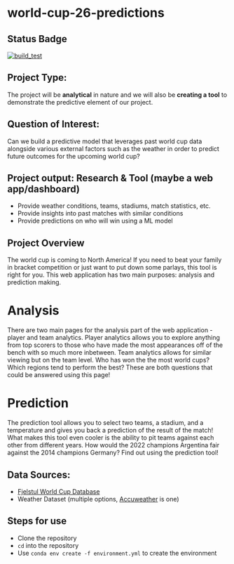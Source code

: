 # world-cup-26-predictions
## Status Badge
[![build_test](https://github.com/KPfeil25/world-cup-26-predictions/actions/workflows/build_test.yml/badge.svg?branch=main&event=status)](https://github.com/KPfeil25/world-cup-26-predictions/actions/workflows/build_test.yml)

## Project Type:
The project will be **analytical** in nature and we will also be **creating a tool** to demonstrate the predictive element of our project.

## Question of Interest:
Can we build a predictive model that leverages past world cup data alongside various external factors such as the weather in order to predict future outcomes for the upcoming world cup?

## Project output: Research & Tool (maybe a web app/dashboard)
- Provide weather conditions, teams, stadiums, match statistics, etc. 
- Provide insights into past matches with similar conditions
- Provide predictions on who will win using a ML model

## Project Overview
The world cup is coming to North America! If you need to beat your family in bracket competition or just want to put down some parlays, this tool is right for you. This web application has two main purposes: analysis and prediction making.

# Analysis
There are two main pages for the analysis part of the web application - player and team analytics. Player analytics allows you to explore anything from top scorers to those who have made the most appearances off of the bench with so much more inbetween. Team analytics allows for similar viewing but on the team level. Who has won the the most world cups? Which regions tend to perform the best? These are both questions that could be answered using this page!

# Prediction
The prediction tool allows you to select two teams, a stadium, and a temperature and gives you back a prediction of the result of the match! What makes this tool even cooler is the ability to pit teams against each other from different years. How would the 2022 champions Argentina fair against the 2014 champions Germany? Find out using the prediction tool!

## Data Sources:
- [Fjelstul World Cup Database](https://github.com/jfjelstul/worldcup)
- Weather Dataset (multiple options, [Accuweather](https://www.accuweather.com/en/us/seattle/98104/february-weather/351409) is one)

## Steps for use
- Clone the repository
- `cd` into the repository
- Use `conda env create -f environment.yml` to create the environment
